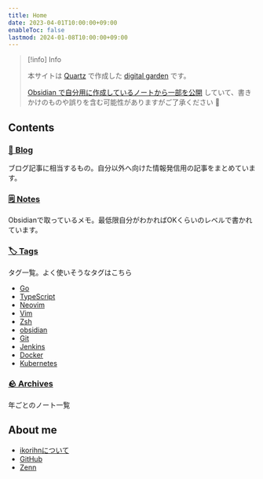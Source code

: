 ```yaml
---
title: Home
date: 2023-04-01T10:00:00+09:00
enableToc: false
lastmod: 2024-01-08T10:00:00+09:00
---
```


> [!info] Info
> 
> 本サイトは [Quartz](https://github.com/jackyzha0/quartz) で作成した [digital garden](https://jzhao.xyz/posts/networked-thought) です。
> 
> [Obsidian で自分用に作成しているノートから一部を公開](blog/Quartz%20v4でObsidianを公開した.md) していて、書きかけのものや誤りを含む可能性がありますがご了承ください 🙏

## Contents

### [📔 Blog](/blog/)

ブログ記事に相当するもの。自分以外へ向けた情報発信用の記事をまとめています。

### [🗒️ Notes](/note/) 
Obsidianで取っているメモ。最低限自分がわかればOKくらいのレベルで書かれています。

### [🏷️ Tags](/tags/) 

タグ一覧。よく使いそうなタグはこちら

- [Go](/tags/Go)
- [TypeScript](/tags/TypeScript)
- [Neovim](/tags/Neovim)
- [Vim](/tags/Vim)
- [Zsh](/tags/Zsh)
- [obsidian](/tags/obsidian)
- [Git](/tags/Git)
- [Jenkins](/tags/Jenkins)
- [Docker](/tags/Docker)
- [Kubernetes](/tags/Kubernetes)

### [🪨 Archives](/archive/) 

年ごとのノート一覧

## About me

- [ikorihnについて](aboutme)
- [GitHub](https://github.com/ikorihn)
- [Zenn](https://zenn.dev/r57ty7)

